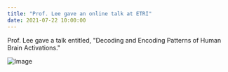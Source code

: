 ```yaml
---
title: "Prof. Lee gave an online talk at ETRI"
date: 2021-07-22 10:00:00
---
```


Prof. Lee gave a talk entitled, "Decoding and Encoding Patterns of Human Brain Activations."

![Image](//bspl.korea.ac.kr/Board/Lab_News/2021_07_22_ProfLeeJH_ETRI_talk.png) 
